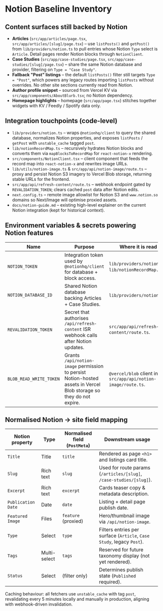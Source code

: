 # Notion Baseline Inventory

## Content surfaces still backed by Notion
- **Articles** (`src/app/articles/page.tsx`, `src/app/articles/[slug]/page.tsx`) – use `listPosts()` and `getPost()` from `lib/providers/notion.ts` to pull entries whose Notion `Type` select is `Article`. Detail pages render Notion blocks through `NotionClient`.
- **Case Studies** (`src/app/case-studies/page.tsx`, `src/app/case-studies/[slug]/page.tsx`) – share the same Notion database and provider, filtering on `Type = "Case Study"`.
- **Fallback "Post" listings** – the default `listPosts()` filter still targets `Type = "Post"`, which powers any legacy routes importing `listPosts` without overrides. No other site sections currently read from Notion.
- **Author profile snippet** – sourced from Vercel KV via `src/app/components/AboutBlurb.tsx`; no Notion dependency.
- **Homepage highlights** – homepage (`src/app/page.tsx`) stitches together widgets with KV / Feedly / Spotify data only.

## Integration touchpoints (code-level)
- `lib/providers/notion.ts` – wraps `@notionhq/client` to query the shared database, normalizes Notion properties, and exposes `listPosts` / `getPost` with `unstable_cache` tagged `post`.
- `lib/notionRecordMap.ts` – recursively hydrates Notion blocks and converts them via `mapBlocksToRecordMap` for `react-notion-x` rendering.
- `src/components/NotionClient.tsx` – client component that feeds the record map into `react-notion-x` and rewrites image URLs.
- `lib/utils/notion-image.ts` & `src/app/api/notion-image/route.ts` – proxy and persist Notion S3 imagery to Vercel Blob storage, returning stable URLs for the frontend.
- `src/app/api/refresh-content/route.ts` – webhook endpoint gated by `REVALIDATION_TOKEN`; clears cached `post` data after Notion edits.
- `next.config.ts` – remote image allowlist for Notion S3 and `www.notion.so` domains so Next/Image will optimise proxied assets.
- `docs/notion-guide.md` – existing high-level explainer on the current Notion integration (kept for historical context).

## Environment variables & secrets powering Notion features
| Name | Purpose | Where it is read |
|------|---------|------------------|
| `NOTION_TOKEN` | Integration token used by `@notionhq/client` for database + block access. | `lib/providers/notion.ts`, `lib/notionRecordMap.ts`. |
| `NOTION_DATABASE_ID` | Shared Notion database backing Articles + Case Studies. | `lib/providers/notion.ts`. |
| `REVALIDATION_TOKEN` | Secret that authorises `/api/refresh-content` ISR webhook calls after Notion updates. | `src/app/api/refresh-content/route.ts`. |
| `BLOB_READ_WRITE_TOKEN` | Grants `/api/notion-image` permission to persist Notion-hosted assets in Vercel Blob storage so they do not expire. | `@vercel/blob` client inside `src/app/api/notion-image/route.ts`. |

## Normalised Notion → site field mapping
| Notion property | Type | Normalised field (`PostMeta`) | Downstream usage |
|-----------------|------|-------------------------------|------------------|
| `Title` | Title | `title` | Rendered as page `<h1>` and listings card title. |
| `Slug` | Rich text | `slug` | Used for route params (`/articles/[slug]`, `/case-studies/[slug]`). |
| `Excerpt` | Rich text | `excerpt` | Cards teaser copy & metadata description. |
| `Publication Date` | Date | `date` | Listing + detail page publish date. |
| `Featured Image` | Files | `feature` (proxied) | Hero/thumbnail image via `/api/notion-image`. |
| `Type` | Select | `type` | Filters entries per surface (`Article`, `Case Study`, legacy `Post`). |
| `Tags` | Multi-select | `tags` | Reserved for future taxonomy display (not yet rendered). |
| `Status` | Select | (filter only) | Determines publish state (`Published` required). |

Caching behaviour: all fetchers use `unstable_cache` with tag `post`, revalidating every 5 minutes locally and manually in production, aligning with webhook-driven invalidation.
